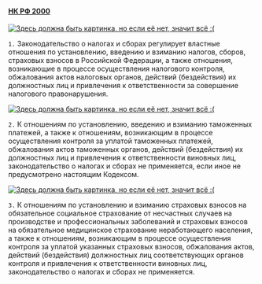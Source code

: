 #### [НК РФ 2000](https://lalawland.github.io/eurasia/russia/taxes)

[![Здесь должна быть картинка, но если её нет, значит всё :(](https://cdn.fishki.net/upload/post/2020/03/09/3251562/5915eac5a9a7bf0baccc3376164bfdfd.jpg)](https://cdn.fishki.net/upload/post/2020/03/09/3251562/5915eac5a9a7bf0baccc3376164bfdfd.jpg)

`1.` Законодательство о налогах и сборах регулирует властные отношения по установлению, введению и взиманию налогов, сборов, страховых взносов в Российской Федерации, а также отношения, возникающие в процессе осуществления налогового контроля, обжалования актов налоговых органов, действий (бездействия) их должностных лиц и привлечения к ответственности за совершение налогового правонарушения.

[![Здесь должна быть картинка, но если её нет, значит всё :(](https://i.ibb.co/Hn2x4dc/2021-07-30-173503.png)](https://i.ibb.co/Hn2x4dc/2021-07-30-173503.png)

`2.` К отношениям по установлению, введению и взиманию таможенных платежей, а также к отношениям, возникающим в процессе осуществления контроля за уплатой таможенных платежей, обжалования актов таможенных органов, действий (бездействия) их должностных лиц и привлечения к ответственности виновных лиц, законодательство о налогах и сборах не применяется, если иное не предусмотрено настоящим Кодексом.

[![Здесь должна быть картинка, но если её нет, значит всё :(](https://www.meme-arsenal.com/memes/4c9ed621559c49fda8252137eadb6727.jpg)](https://www.meme-arsenal.com/memes/4c9ed621559c49fda8252137eadb6727.jpg)

`3.` К отношениям по установлению и взиманию страховых взносов на обязательное социальное страхование от несчастных случаев на производстве и профессиональных заболеваний и страховых взносов на обязательное медицинское страхование неработающего населения, а также к отношениям, возникающим в процессе осуществления контроля за уплатой указанных страховых взносов, обжалования актов, действий (бездействия) должностных лиц соответствующих органов контроля и привлечения к ответственности виновных лиц, законодательство о налогах и сборах не применяется.
